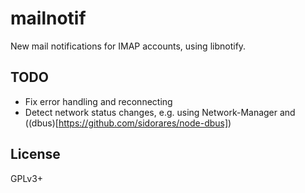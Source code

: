 # mailnotif

New mail notifications for IMAP accounts, using libnotify.

## TODO

- Fix error handling and reconnecting
- Detect network status changes, e.g. using Network-Manager and ((dbus)[https://github.com/sidorares/node-dbus])

## License

GPLv3+
